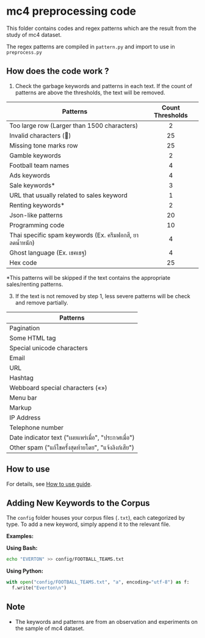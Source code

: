 # mc4 preprocessing code

This folder contains codes and regex patterns which are the result from the study of mc4 dataset.

The regex patterns are compiled in `pattern.py` and import to use in `preprocess.py`

## How does the code work ?

1. Check the garbage keywords and patterns in each text. If the count of patterns are above the thresholds, the text will be removed.

| Patterns        | Count Thresholds           |
| ------------- |:-------------:|
| Too large row (Larger than 1500 characters)      | 2 |
| Invalid characters (͹) |25|
| Missing tone marks row |25| 
| Gamble keywords |2| 
| Football team names |4| 
| Ads keywords |4| 
| Sale keywords* |3| 
| URL that usually related to sales keyword |1| 
| Renting keywords* |2| 
| Json-like patterns |20| 
| Programming code |10| 
| Thai specific spam keywords (Ex. ครีมฟอกสี, ยาลดน้ำหนัก) |4| 
| Ghost language (Ex. เธฅเธฐ) |4| 
| Hex code |25| 

*This patterns will be skipped if the text contains the appropriate sales/renting patterns.

3. If the text is not removed by step 1, less severe patterns will be check and remove partially.

| Patterns                          |
|----------------------------------|
| Pagination                        |
| Some HTML tag                     |
| Special unicode characters        |
| Email                             |
| URL                               |
| Hashtag                           |
| Webboard special characters («»)  |
| Menu bar                          |
| Markup                            |
| IP Address                        |
| Telephone number                  |
| Date indicator text ("เผยแพร่เมื่อ", "ประกาศเมื่อ") |
| Other spam ("แก้ไขครั้งสุดท้ายโดย", "แจ้งลิงก์เสีย") |

## How to use
For details, see [How to use guide](../../../scripts/pattern_perplexity/README.md).

## Adding New Keywords to the Corpus

The `config` folder houses your corpus files (`.txt`), each categorized by type. To add a new keyword, simply append it to the relevant file.

**Examples:**

**Using Bash:**

```bash
echo "EVERTON" >> config/FOOTBALL_TEAMS.txt 
```

**Using Python:**

```python
with open("config/FOOTBALL_TEAMS.txt", "a", encoding="utf-8") as f:
  f.write("Everton\n") 
```

## Note

- The keywords and patterns are from an observation and experiments on the sample of mc4 dataset.
